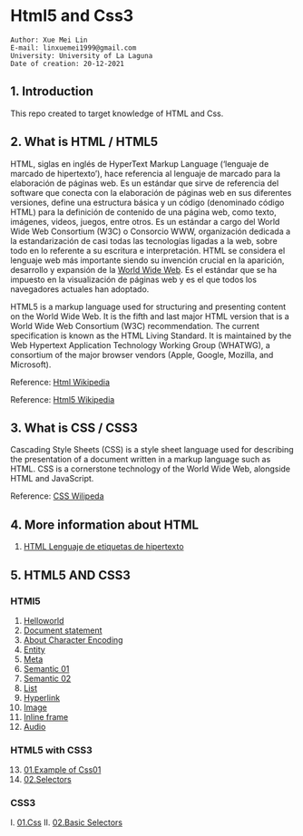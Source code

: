 # Html5 and Css3

```
Author: Xue Mei Lin
E-mail: linxuemei1999@gmail.com
University: University of La Laguna
Date of creation: 20-12-2021
```

## 1. Introduction
This repo created to target knowledge of HTML and Css.


## 2. What is HTML / HTML5
HTML, siglas en inglés de HyperText Markup Language (‘lenguaje de marcado de hipertexto’), hace referencia al lenguaje de marcado para la elaboración de páginas web. Es un estándar que sirve de referencia del software que conecta con la elaboración de páginas web en sus diferentes versiones, define una estructura básica y un código (denominado código HTML) para la definición de contenido de una página web, como texto, imágenes, videos, juegos, entre otros. Es un estándar a cargo del World Wide Web Consortium (W3C) o Consorcio WWW, organización dedicada a la estandarización de casi todas las tecnologías ligadas a la web, sobre todo en lo referente a su escritura e interpretación. HTML se considera el lenguaje web más importante siendo su invención crucial en la aparición, desarrollo y expansión de la [World Wide Web](https://es.wikipedia.org/wiki/World_Wide_Web). Es el estándar que se ha impuesto en la visualización de páginas web y es el que todos los navegadores actuales han adoptado.

HTML5 is a markup language used for structuring and presenting content on the World Wide Web. It is the fifth and last major HTML version that is a World Wide Web Consortium (W3C) recommendation. The current specification is known as the HTML Living Standard. It is maintained by the Web Hypertext Application Technology Working Group (WHATWG), a consortium of the major browser vendors (Apple, Google, Mozilla, and Microsoft).

Reference: [Html Wikipedia](https://es.wikipedia.org/wiki/HTML)

Reference: [Html5 Wikipedia](https://en.wikipedia.org/wiki/HTML5)


## 3. What is CSS / CSS3
Cascading Style Sheets (CSS) is a style sheet language used for describing the presentation of a document written in a markup language such as HTML. CSS is a cornerstone technology of the World Wide Web, alongside HTML and JavaScript.

Reference: [CSS Wilipeda](https://en.wikipedia.org/wiki/CSS)


## 4. More information about HTML

1. [HTML Lenguaje de etiquetas de hipertexto](https://developer.mozilla.org/es/docs/Web/HTML)


## 5. HTML5 AND CSS3
### HTMl5
01. [Helloworld](src_html/01_helloworld.html)
02. [Document statement](src_html/02_doc_stat.html)
03. [About Character Encoding](src_html/03_character_encoding.html)
04. [Entity](src_html/04_entity.html)
05. [Meta](src_html/05_meta.html)
06. [Semantic 01](src_html/06_semantic01.html)
07. [Semantic 02](src_html/07_semantic02.html)
08. [List](src_html/08_list.html)
09. [Hyperlink](src_html/09_hyperlink.html)
10. [Image](src_html/10_image.html)
11. [Inline frame](src_html/11_inlineframe.html)  
12. [Audio](src_html/12_audio&video.html)

### HTML5 with CSS3
13. [01.Example of Css01](src_html/13_example_CSS.html)
14. [02.Selectors](src_html/14_basic_selectors.html)

### CSS3
I. [01.Css](scr_css/01_style.css)
II. [02.Basic Selectors](scr_css/02_basic_selectors.css)
